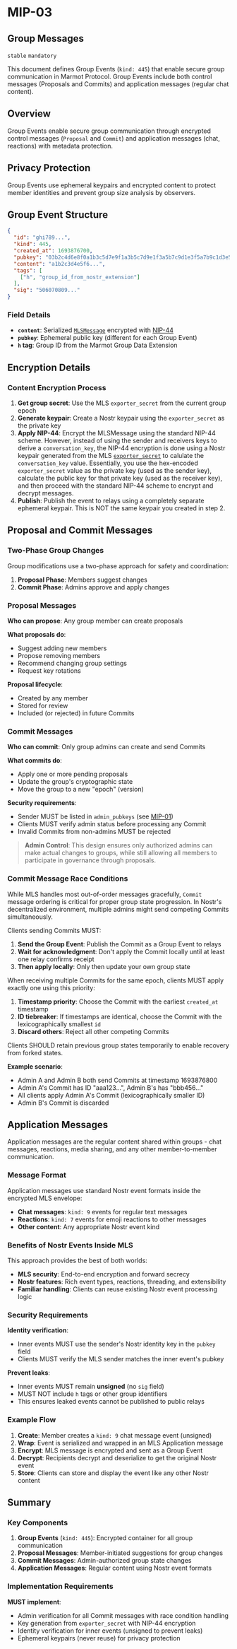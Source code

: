# MIP-03

## Group Messages

`stable` `mandatory`

This document defines Group Events (`kind: 445`) that enable secure group communication in Marmot Protocol. Group Events include both control messages (Proposals and Commits) and application messages (regular chat content).

## Overview

Group Events enable secure group communication through encrypted control messages (`Proposal` and `Commit`) and application messages (chat, reactions) with metadata protection.

## Privacy Protection

Group Events use ephemeral keypairs and encrypted content to protect member identities and prevent group size analysis by observers.

## Group Event Structure

```json
{
  "id": "ghi789...",
  "kind": 445,
  "created_at": 1693876700,
  "pubkey": "03b2c4d6e8f0a1b3c5d7e9f1a3b5c7d9e1f3a5b7c9d1e3f5a7b9c1d3e5f7a9b1c3",
  "content": "a1b2c3d4e5f6...",
  "tags": [
    ["h", "group_id_from_nostr_extension"]
  ],
  "sig": "506070809..."
}
```

### Field Details

- **`content`**: Serialized [`MLSMessage`](https://www.rfc-editor.org/rfc/rfc9420.html#section-6-4) encrypted with [NIP-44](https://github.com/nostr-protocol/nips/blob/master/44.md)
- **`pubkey`**: Ephemeral public key (different for each Group Event)
- **`h` tag**: Group ID from the Marmot Group Data Extension

## Encryption Details

### Content Encryption Process

1. **Get group secret**: Use the MLS `exporter_secret` from the current group epoch
2. **Generate keypair**: Create a Nostr keypair using the `exporter_secret` as the private key
3. **Apply NIP-44**: Encrypt the MLSMessage using the standard NIP-44 scheme. However, instead of using the sender and receivers keys to derive a `conversation_key`, the NIP-44 encryption is done using a Nostr keypair generated from the MLS [`exporter_secret`](https://www.rfc-editor.org/rfc/rfc9420.html#section-8.5) to calulate the `conversation_key` value. Essentially, you use the hex-encoded `exporter_secret` value as the private key (used as the sender key), calculate the public key for that private key (used as the receiver key), and then proceed with the standard NIP-44 scheme to encrypt and decrypt messages.
4. **Publish**: Publish the event to relays using a completely separate ephemeral keypair. This is NOT the same keypair you created in step 2.

## Proposal and Commit Messages

### Two-Phase Group Changes

Group modifications use a two-phase approach for safety and coordination:

1. **Proposal Phase**: Members suggest changes
2. **Commit Phase**: Admins approve and apply changes

### Proposal Messages

**Who can propose**: Any group member can create proposals

**What proposals do**:
- Suggest adding new members
- Propose removing members
- Recommend changing group settings
- Request key rotations

**Proposal lifecycle**:
- Created by any member
- Stored for review
- Included (or rejected) in future Commits

### Commit Messages

**Who can commit**: Only group admins can create and send Commits

**What commits do**:
- Apply one or more pending proposals
- Update the group's cryptographic state
- Move the group to a new "epoch" (version)

**Security requirements**:
- Sender MUST be listed in `admin_pubkeys` (see [MIP-01](01.md))
- Clients MUST verify admin status before processing any Commit
- Invalid Commits from non-admins MUST be rejected

> **Admin Control**: This design ensures only authorized admins can make actual changes to groups, while still allowing all members to participate in governance through proposals.

### Commit Message Race Conditions

While MLS handles most out-of-order messages gracefully, `Commit` message ordering is critical for proper group state progression. In Nostr's decentralized environment, multiple admins might send competing Commits simultaneously.

Clients sending Commits MUST:
1. **Send the Group Event**: Publish the Commit as a Group Event to relays
2. **Wait for acknowledgment**: Don't apply the Commit locally until at least one relay confirms receipt
3. **Then apply locally**: Only then update your own group state

When receiving multiple Commits for the same epoch, clients MUST apply exactly one using this priority:
1. **Timestamp priority**: Choose the Commit with the earliest `created_at` timestamp
2. **ID tiebreaker**: If timestamps are identical, choose the Commit with the lexicographically smallest `id`
3. **Discard others**: Reject all other competing Commits

Clients SHOULD retain previous group states temporarily to enable recovery from forked states.

**Example scenario**:
- Admin A and Admin B both send Commits at timestamp 1693876800
- Admin A's Commit has ID "aaa123...", Admin B's has "bbb456..."
- All clients apply Admin A's Commit (lexicographically smaller ID)
- Admin B's Commit is discarded

## Application Messages

Application messages are the regular content shared within groups - chat messages, reactions, media sharing, and any other member-to-member communication.

### Message Format

Application messages use standard Nostr event formats inside the encrypted MLS envelope:

- **Chat messages**: `kind: 9` events for regular text messages
- **Reactions**: `kind: 7` events for emoji reactions to other messages
- **Other content**: Any appropriate Nostr event kind

### Benefits of Nostr Events Inside MLS

This approach provides the best of both worlds:
- **MLS security**: End-to-end encryption and forward secrecy
- **Nostr features**: Rich event types, reactions, threading, and extensibility
- **Familiar handling**: Clients can reuse existing Nostr event processing logic

### Security Requirements

**Identity verification**:
- Inner events MUST use the sender's Nostr identity key in the `pubkey` field
- Clients MUST verify the MLS sender matches the inner event's pubkey

**Prevent leaks**:
- Inner events MUST remain **unsigned** (no `sig` field)
- MUST NOT include `h` tags or other group identifiers
- This ensures leaked events cannot be published to public relays

### Example Flow

1. **Create**: Member creates a `kind: 9` chat message event (unsigned)
2. **Wrap**: Event is serialized and wrapped in an MLS Application message
3. **Encrypt**: MLS message is encrypted and sent as a Group Event
4. **Decrypt**: Recipients decrypt and deserialize to get the original Nostr event
5. **Store**: Clients can store and display the event like any other Nostr content

## Summary

### Key Components

1. **Group Events** (`kind: 445`): Encrypted container for all group communication
2. **Proposal Messages**: Member-initiated suggestions for group changes
3. **Commit Messages**: Admin-authorized group state changes
4. **Application Messages**: Regular content using Nostr event formats

### Implementation Requirements

**MUST implement**:
- Admin verification for all Commit messages with race condition handling
- Key generation from `exporter_secret` with NIP-44 encryption
- Identity verification for inner events (unsigned to prevent leaks)
- Ephemeral keypairs (never reuse) for privacy protection
